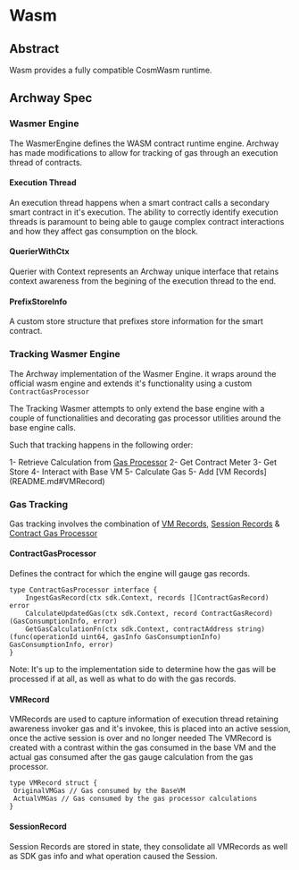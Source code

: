 <!--
order: 0
title: Tracking Overview
parent:
  title: "Wasm"
-->


# Wasm

## Abstract
Wasm provides a fully compatible CosmWasm runtime.

## Archway Spec

### Wasmer Engine
The WasmerEngine defines the WASM contract runtime engine. Archway has made modifications to allow for tracking of gas through an execution thread of contracts.

#### Execution Thread
An execution thread happens when a smart contract calls a secondary smart contract in it's execution. The ability to correctly identify execution threads is paramount to being able to gauge complex contract interactions and how they affect gas consumption on the block.

#### QuerierWithCtx
Querier with Context represents an Archway unique interface that retains context awareness from the begining of the execution thread to the end.

#### PrefixStoreInfo
A custom store structure that prefixes store information for the smart contract.

### Tracking Wasmer Engine
The Archway implementation of the Wasmer Engine. it wraps around the official wasm engine and extends it's functionality using a custom `ContractGasProcessor`

The Tracking Wasmer attempts to only extend the base engine with a couple of functionalities and decorating gas processor utilities around the base engine calls.

Such that tracking happens in the following order: 

1- Retrieve Calculation from [Gas Processor](README.md#ContractGasProcessor)
2- Get Contract Meter 
3- Get Store
4- Interact with Base VM
5- Calculate Gas
5- Add [VM Records] (README.md#VMRecord)



### Gas Tracking
Gas tracking involves the combination of [VM Records](README.md#VMRecord), [Session Records](README.md#SessionRecord) & [Contract Gas Processor](README.md#SessionRecord) 


#### ContractGasProcessor
Defines the contract for which the engine will gauge gas records.

```
type ContractGasProcessor interface {
	IngestGasRecord(ctx sdk.Context, records []ContractGasRecord) error
	CalculateUpdatedGas(ctx sdk.Context, record ContractGasRecord) (GasConsumptionInfo, error)
	GetGasCalculationFn(ctx sdk.Context, contractAddress string) (func(operationId uint64, gasInfo GasConsumptionInfo) GasConsumptionInfo, error)
}
```

Note: It's up to the implementation side to determine how the gas will be processed if at all, as well as what to do with the gas records.

#### VMRecord
VMRecords are used to capture information of execution thread retaining awareness invoker gas and it's invokee, this is placed into an active session, once the active session is over and no longer needed
The VMRecord is created with a contrast within the gas consumed in the base VM and the actual gas consumed after the gas gauge calculation from the gas processor.

```
type VMRecord struct {
 OriginalVMGas // Gas consumed by the BaseVM
 ActualVMGas // Gas consumed by the gas processor calculations
}
```

#### SessionRecord
Session Records are stored in state, they consolidate all VMRecords as well as SDK gas info and what operation caused the Session.
